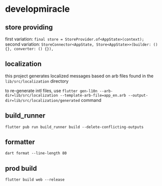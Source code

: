 # developmiracle
 
## store providing

first variation: ` final store = StoreProvider.of<AppState>(context); `
second variation: ` StoreConnector<AppState, Store<AppState>>(builder: () {}, converter: () {}), `

## localization

this project generates localized messages based on arb files found in
the `lib/src/localization` directory

to re-generate intl files, use `flutter gen-l10n --arb-dir=lib/src/localization --template-arb-file=app_en.arb --output-dir=lib/src/localization/generated` command 

## build_runner

`flutter pub run build_runner build --delete-conflicting-outputs`

## formatter

`dart format --line-length 80`

## prod build

`flutter build web --release`